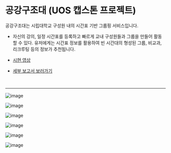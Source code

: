 # 공강구조대 (UOS 캡스톤 프로젝트)

공강구조대는 시립대학교 구성원 내의 시간표 기반 그룹핑 서비스입니다.

- 자신의 강의, 일정 시간표를 등록하고 빠르게 교내 구성원들과 그룹을 만들어 활동할 수 있다. 유저에게는 시간표 정보를 활용하여 빈 시간대의 형성된 그룹, 비교과, 리크루팅 등의 정보가 추천됩니다.


- [시현 영상](https://youtu.be/LYtQgMJNOks)


- [세부 보고서 보러가기](https://capstone.uos.ac.kr/cdc/index.php/%EA%B3%B5%EA%B0%95%EA%B5%AC%EC%A1%B0%EB%8C%80)
<br>

---

![image](https://github.com/EmptySaver/EmptySaverBE/assets/43613584/44828b1b-253b-4a5c-8c73-94ef6d9b826e)
<br>

![image](https://github.com/EmptySaver/EmptySaverBE/assets/43613584/1068e6de-25fe-48dd-9ae7-a1855627090f)
<br>

![image](https://github.com/EmptySaver/EmptySaverBE/assets/43613584/bd96c8f0-c76f-444e-af9b-768f71e6bc32)
<br>

![image](https://github.com/EmptySaver/EmptySaverBE/assets/43613584/33288cfc-fe0f-42c6-941f-f83b6f378b80)
<br>

![image](https://github.com/EmptySaver/EmptySaverBE/assets/43613584/829a2465-eb15-466f-916a-94075a5b3029)
<br>

![image](https://github.com/EmptySaver/EmptySaverBE/assets/43613584/39e62498-5f84-433d-935a-6ccae8826b07)
